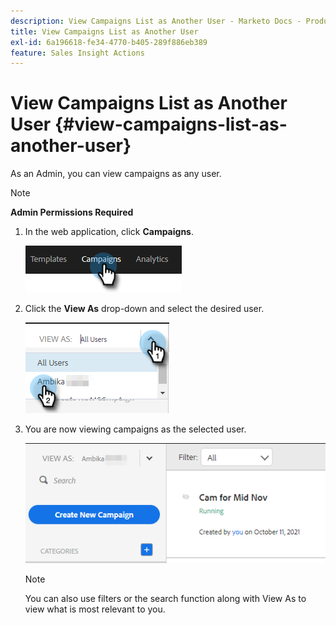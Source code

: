 ```yaml
---
description: View Campaigns List as Another User - Marketo Docs - Product Documentation
title: View Campaigns List as Another User
exl-id: 6a196618-fe34-4770-b405-289f886eb389
feature: Sales Insight Actions
---
```

# View Campaigns List as Another User {#view-campaigns-list-as-another-user}

As an Admin, you can view campaigns as any user.

>[!NOTE]
>
>**Admin Permissions Required**

1. In the web application, click **Campaigns**.

   ![](assets/view-campaigns-list-as-another-user-1.png)

1. Click the **View As** drop-down and select the desired user.

   ![](assets/view-campaigns-list-as-another-user-2.png)

1. You are now viewing campaigns as the selected user.

   ![](assets/view-campaigns-list-as-another-user-3.png)

   >[!NOTE]
   >
   >You can also use filters or the search function along with View As to view what is most relevant to you.
